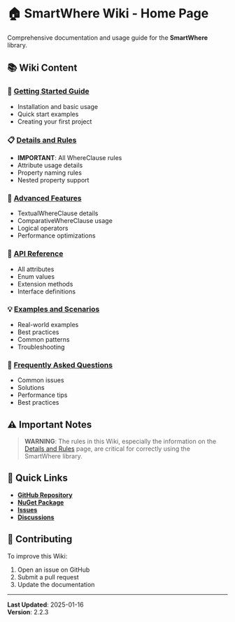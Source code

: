# 🏠 SmartWhere Wiki - Home Page

Comprehensive documentation and usage guide for the **SmartWhere** library.

## 📚 Wiki Content

### 🚀 [Getting Started Guide](1.-Usage.md)
- Installation and basic usage
- Quick start examples
- Creating your first project

### 📋 [Details and Rules](2.-Details-and-Rules.md)
- **IMPORTANT**: All WhereClause rules
- Attribute usage details
- Property naming rules
- Nested property support

### 🔧 [Advanced Features](3.-Advanced-Features.md)
- TextualWhereClause details
- ComparativeWhereClause usage
- Logical operators
- Performance optimizations

### 📖 [API Reference](4.-API-Reference.md)
- All attributes
- Enum values
- Extension methods
- Interface definitions

### 💡 [Examples and Scenarios](5.-Examples-and-Scenarios.md)
- Real-world examples
- Best practices
- Common patterns
- Troubleshooting

### 🚨 [Frequently Asked Questions](6.-FAQ.md)
- Common issues
- Solutions
- Performance tips
- Best practices

## ⚠️ Important Notes

> **WARNING**: The rules in this Wiki, especially the information on the [Details and Rules](2.-Details-and-Rules.md) page, are critical for correctly using the SmartWhere library.

## 🔗 Quick Links

- **[GitHub Repository](https://github.com/byerlikaya/SmartWhere)**
- **[NuGet Package](https://www.nuget.org/packages/SmartWhere)**
- **[Issues](https://github.com/byerlikaya/SmartWhere/issues)**
- **[Discussions](https://github.com/byerlikaya/SmartWhere/discussions)**

## 📝 Contributing

To improve this Wiki:
1. Open an issue on GitHub
2. Submit a pull request
3. Update the documentation

---

**Last Updated**: 2025-01-16  
**Version**: 2.2.3
